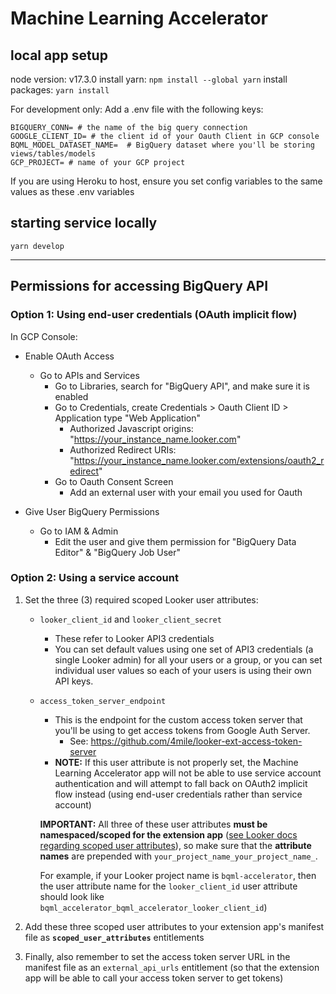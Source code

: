 # Machine Learning Accelerator

## local app setup

node version: v17.3.0
install yarn: `npm install --global yarn`
install packages: `yarn install`

For development only:
Add a .env file with the following keys:

```
BIGQUERY_CONN= # the name of the big query connection
GOOGLE_CLIENT_ID= # the client id of your Oauth Client in GCP console
BQML_MODEL_DATASET_NAME=  # BigQuery dataset where you'll be storing views/tables/models
GCP_PROJECT= # name of your GCP project
```

If you are using Heroku to host, ensure you set config variables to the same values as these .env variables

## starting service locally

`yarn develop`

---

## Permissions for accessing BigQuery API

### Option 1: Using end-user credentials (OAuth implicit flow)

In GCP Console:

- Enable OAuth Access

  - Go to APIs and Services
    - Go to Libraries, search for "BigQuery API", and make sure it is enabled
    - Go to Credentials, create Credentials > Oauth Client ID > Application type "Web Application"
      - Authorized Javascript origins: "https://your_instance_name.looker.com"
      - Authorized Redirect URIs: "https://your_instance_name.looker.com/extensions/oauth2_redirect"
    - Go to Oauth Consent Screen
      - Add an external user with your email you used for Oauth

- Give User BigQuery Permissions
  - Go to IAM & Admin
    - Edit the user and give them permission for "BigQuery Data Editor" & "BigQuery Job User"

### Option 2: Using a service account

1. Set the three (3) required scoped Looker user attributes:

   - `looker_client_id` and `looker_client_secret`
     - These refer to Looker API3 credentials
     - You can set default values using one set of API3 credentials (a single Looker admin) for all your users or a group, or you can set individual user values so each of your users is using their own API keys.
   - `access_token_server_endpoint`

     - This is the endpoint for the custom access token server that you'll be using to get access tokens from Google Auth Server.
       - See: https://github.com/4mile/looker-ext-access-token-server
     - **NOTE:** If this user attribute is not properly set, the Machine Learning Accelerator app will not be able to use service account authentication and will attempt to fall back on OAuth2 implicit flow instead (using end-user credentials rather than service account)

     **IMPORTANT:** All three of these user attributes **must be namespaced/scoped for the extension app** ([see Looker docs regarding scoped user attributes](https://docs.looker.com/data-modeling/extension-framework/js-r-extension-examples#user_attributes)), so make sure that the **attribute names** are prepended with `your_project_name_your_project_name_`.

     For example, if your Looker project name is `bqml-accelerator`, then the user attribute name for the `looker_client_id` user attribute should look like `bqml_accelerator_bqml_accelerator_looker_client_id`)

1. Add these three scoped user attributes to your extension app's manifest file as **`scoped_user_attributes`** entitlements

1. Finally, also remember to set the access token server URL in the manifest file as an `external_api_urls` entitlement (so that the extension app will be able to call your access token server to get tokens)
